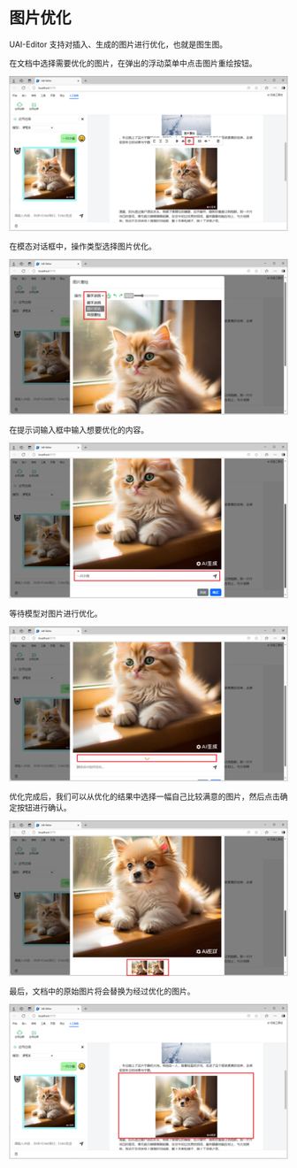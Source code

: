 # 图片优化

UAI-Editor 支持对插入、生成的图片进行优化，也就是图生图。

在文档中选择需要优化的图片，在弹出的浮动菜单中点击图片重绘按钮。

![](images/image2image-01.png)

在模态对话框中，操作类型选择图片优化。

![](images/image2image-02.png)

在提示词输入框中输入想要优化的内容。

![](images/image2image-03.png)

等待模型对图片进行优化。

![](images/image2image-04.png)

优化完成后，我们可以从优化的结果中选择一幅自己比较满意的图片，然后点击确定按钮进行确认。

![](images/image2image-05.png)

最后，文档中的原始图片将会替换为经过优化的图片。

![](images/image2image-06.png)
